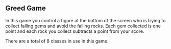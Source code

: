 ## Greed Game

In this game you control a figure at the bottom of the screen who is trying to collect falling gems and avoid the falling rocks.
Each gem collected is one point and each rock you collect subtracts a point from your score.

There are a total of 8 classes in use in this game.



